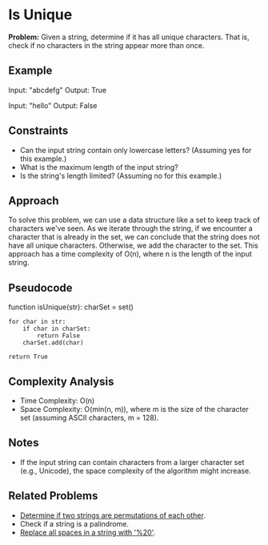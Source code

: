 # Is Unique

**Problem:** Given a string, determine if it has all unique characters. That is, check if no characters in the string appear more than once.

## Example

Input: "abcdefg"
Output: True

Input: "hello"
Output: False

## Constraints

- Can the input string contain only lowercase letters? (Assuming yes for this example.)
- What is the maximum length of the input string?
- Is the string's length limited? (Assuming no for this example.)

## Approach

To solve this problem, we can use a data structure like a set to keep track of characters we've seen. As we iterate through the string, if we encounter a character that is already in the set, we can conclude that the string does not have all unique characters. Otherwise, we add the character to the set. This approach has a time complexity of O(n), where n is the length of the input string.

## Pseudocode

function isUnique(str):
    charSet = set()
    
    for char in str:
        if char in charSet:
            return False
        charSet.add(char)

    return True


## Complexity Analysis

- Time Complexity: O(n)
- Space Complexity: O(min(n, m)), where m is the size of the character set (assuming ASCII characters, m = 128).

## Notes

- If the input string can contain characters from a larger character set (e.g., Unicode), the space complexity of the algorithm might increase.

## Related Problems

- [Determine if two strings are permutations of each other](https://github.com/noushin-omidvar/DSA-Odyssey/tree/main/arrays/2-CheckPermutation).
- Check if a string is a palindrome.
- [Replace all spaces in a string with '%20'](https://github.com/noushin-omidvar/DSA-Odyssey/tree/main/arrays/3-URLify).



